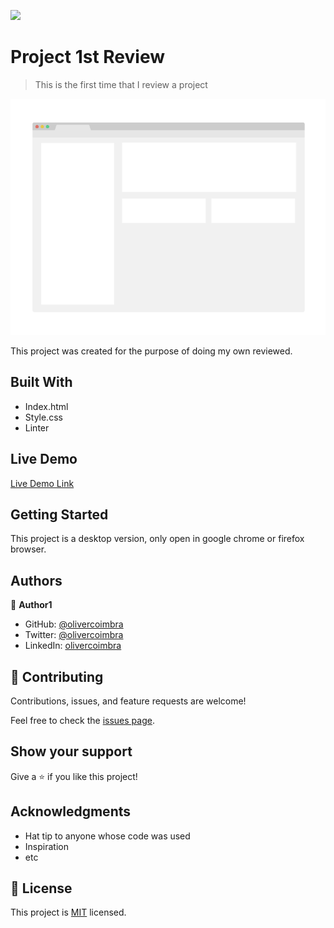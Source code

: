 ![](https://img.shields.io/badge/Microverse-blueviolet)

# Project 1st Review

> This is the first time that I review a project

![screenshot](./app_screenshot.png)

This project was created for the purpose of doing my own reviewed.

## Built With

- Index.html
- Style.css
- Linter

## Live Demo

[Live Demo Link](https://livedemo.com)


## Getting Started

This project is a desktop version, only open in google chrome or firefox browser.



## Authors

👤 **Author1**

- GitHub: [@olivercoimbra](https://github.com/olivercoimbra)
- Twitter: [@olivercoimbra](https://twitter.com/olivercoimbra)
- LinkedIn: [olivercoimbra](https://linkedin.com/in/olivercoimbra)


## 🤝 Contributing

Contributions, issues, and feature requests are welcome!

Feel free to check the [issues page](../../issues/).

## Show your support

Give a ⭐️ if you like this project!

## Acknowledgments

- Hat tip to anyone whose code was used
- Inspiration
- etc

## 📝 License

This project is [MIT](./MIT.md) licensed.
